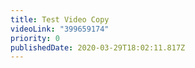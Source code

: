 ```yaml
---
title: Test Video Copy
videoLink: "399659174"
priority: 0
publishedDate: 2020-03-29T18:02:11.817Z
---
```

